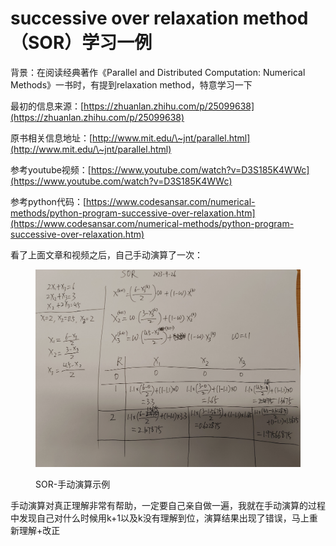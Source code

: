# successive over relaxation method（SOR）学习一例

背景：在阅读经典著作《Parallel and Distributed Computation: Numerical Methods》一书时，有提到relaxation method，特意学习一下

最初的信息来源：[https://zhuanlan.zhihu.com/p/25099638](https://zhuanlan.zhihu.com/p/25099638)

原书相关信息地址：[http://www.mit.edu/\~jnt/parallel.html](http://www.mit.edu/\~jnt/parallel.html)

参考youtube视频：[https://www.youtube.com/watch?v=D3S185K4WWc](https://www.youtube.com/watch?v=D3S185K4WWc)

参考python代码：[https://www.codesansar.com/numerical-methods/python-program-successive-over-relaxation.htm](https://www.codesansar.com/numerical-methods/python-program-successive-over-relaxation.htm)



看了上面文章和视频之后，自己手动演算了一次：

<figure><img src="../../../.gitbook/assets/SOR-pic.png" alt=""><figcaption><p>SOR-手动演算示例</p></figcaption></figure>

手动演算对真正理解非常有帮助，一定要自己亲自做一遍，我就在手动演算的过程中发现自己对什么时候用k+1以及k没有理解到位，演算结果出现了错误，马上重新理解+改正




